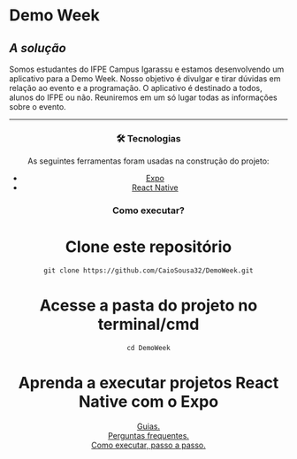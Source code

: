 # Demo Week

## ***A solução***

</center>

Somos estudantes do IFPE Campus Igarassu e estamos desenvolvendo um aplicativo para a Demo Week. Nosso objetivo é divulgar e tirar dúvidas em relação ao evento e a programação. O aplicativo é destinado a todos, alunos do IFPE ou não. Reuniremos em um só lugar todas as informações sobre o evento.

----------

<center>

### 🛠 Tecnologias

As seguintes ferramentas foram usadas na construção do projeto:

- [Expo](<https://expo.io/>)
- [React Native](<https://reactnative.dev/>)

### Como executar?

# Clone este repositório
````
git clone https://github.com/CaioSousa32/DemoWeek.git
````

# Acesse a pasta do projeto no terminal/cmd
````
cd DemoWeek
````

# Aprenda a executar projetos React Native com o Expo
<a href="https://docs.expo.dev/guides/overview">Guias.</a><br>
<a href="https://docs.expo.dev/faq">Perguntas frequentes.</a><br>
<a href="https://docs.expo.dev/get-started/set-up-your-environment/?platform=android&device=simulated&mode=development-build&buildEnv=local">Como executar, passo a passo.</a><br>

